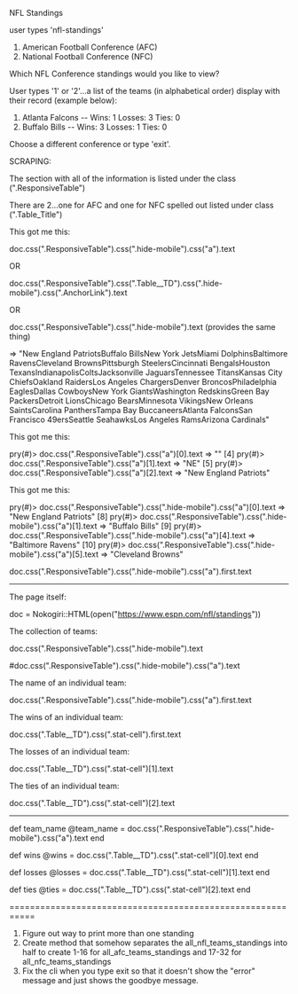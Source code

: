 NFL Standings

user types 'nfl-standings'

1. American Football Conference (AFC)
2. National Football Conference (NFC)

Which NFL Conference standings would you like to view?

User types '1' or '2'...a list of the teams (in alphabetical order) display with their record (example below):

1. Atlanta Falcons -- Wins: 1 Losses: 3 Ties: 0
2. Buffalo Bills -- Wins: 3 Losses: 1 Ties: 0

Choose a different conference or type 'exit'.

SCRAPING:

The section with all of the information is listed under the class (".ResponsiveTable")

There are 2...one for AFC and one for NFC  spelled out listed under class (".Table_Title")


This got me this:

doc.css(".ResponsiveTable").css(".hide-mobile").css("a").text

OR

doc.css(".ResponsiveTable").css(".Table__TD").css(".hide-mobile").css(".AnchorLink").text

OR

doc.css(".ResponsiveTable").css(".hide-mobile").text (provides the same thing)

=> "New England PatriotsBuffalo BillsNew York JetsMiami DolphinsBaltimore RavensCleveland BrownsPittsburgh SteelersCincinnati BengalsHouston TexansIndianapolisColtsJacksonville JaguarsTennessee TitansKansas City ChiefsOakland RaidersLos Angeles ChargersDenver BroncosPhiladelphia EaglesDallas CowboysNew York GiantsWashington RedskinsGreen Bay PackersDetroit LionsChicago BearsMinnesota VikingsNew Orleans SaintsCarolina PanthersTampa Bay BuccaneersAtlanta FalconsSan Francisco 49ersSeattle SeahawksLos Angeles RamsArizona Cardinals"

This got me this:

pry(#<Scraper>)> doc.css(".ResponsiveTable").css("a")[0].text
=> ""
[4] pry(#<Scraper>)> doc.css(".ResponsiveTable").css("a")[1].text
=> "NE"
[5] pry(#<Scraper>)> doc.css(".ResponsiveTable").css("a")[2].text
=> "New England Patriots"


This got me this:

pry(#<Scraper>)> doc.css(".ResponsiveTable").css(".hide-mobile").css("a")[0].text
=> "New England Patriots"
[8] pry(#<Scraper>)> doc.css(".ResponsiveTable").css(".hide-mobile").css("a")[1].text
=> "Buffalo Bills"
[9] pry(#<Scraper>)> doc.css(".ResponsiveTable").css(".hide-mobile").css("a")[4].text
=> "Baltimore Ravens"
[10] pry(#<Scraper>)> doc.css(".ResponsiveTable").css(".hide-mobile").css("a")[5].text
=> "Cleveland Browns"



doc.css(".ResponsiveTable").css(".hide-mobile").css("a").first.text

--------------------------------------------------------
The page itself:

doc = Nokogiri::HTML(open("https://www.espn.com/nfl/standings"))

The collection of teams:

doc.css(".ResponsiveTable").css(".hide-mobile").text

#doc.css(".ResponsiveTable").css(".hide-mobile").css("a").text

The name of an individual team:

doc.css(".ResponsiveTable").css(".hide-mobile").css("a").first.text

The wins of an individual team:

doc.css(".Table__TD").css(".stat-cell").first.text

The losses of an individual team:

doc.css(".Table__TD").css(".stat-cell")[1].text

The ties of an individual team:

doc.css(".Table__TD").css(".stat-cell")[2].text


----------------------------------------------------------


def team_name
  @team_name = doc.css(".ResponsiveTable").css(".hide-mobile").css("a").text
end

def wins
  @wins = doc.css(".Table__TD").css(".stat-cell")[0].text
end

def losses
  @losses = doc.css(".Table__TD").css(".stat-cell")[1].text
end

def ties
  @ties = doc.css(".Table__TD").css(".stat-cell")[2].text
end



===========================================================

1. Figure out way to print more than one standing
2. Create method that somehow separates the all_nfl_teams_standings into half to create 1-16 for all_afc_teams_standings and 17-32 for all_nfc_teams_standings
3. Fix the cli when you type exit so that it doesn't show the "error" message and just shows the goodbye message.
